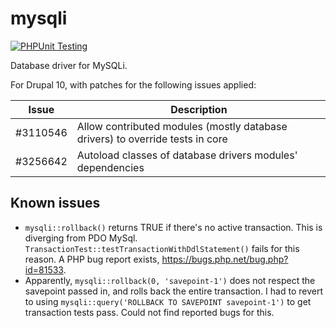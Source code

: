 # mysqli

[![PHPUnit Testing](https://github.com/mondrake/mysqli/actions/workflows/test.yml/badge.svg)](https://github.com/mondrake/mysqli/actions/workflows/test.yml)

Database driver for MySQLi.

For Drupal 10, with patches for the following issues applied:

Issue              | Description
-------------------|----------------------------------------------------------------------------------------------|
#3110546           | Allow contributed modules (mostly database drivers) to override tests in core |
#3256642           | Autoload classes of database drivers modules' dependencies |

Known issues
------------
- `mysqli::rollback()` returns TRUE if there's no active transaction. This is diverging from PDO MySql. `TransactionTest::testTransactionWithDdlStatement()`
  fails for this reason. A PHP bug report exists, https://bugs.php.net/bug.php?id=81533.
- Apparently, `mysqli::rollback(0, 'savepoint-1')` does not respect the savepoint passed in, and rolls back the entire
  transaction. I had to revert to using `mysqli::query('ROLLBACK TO SAVEPOINT savepoint-1')` to get transaction tests
  pass. Could not find reported bugs for this.
